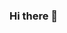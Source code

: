 ### Hi there 👋

<!--
**soumyaa99/soumyaa99** is a ✨ _special_ ✨ repository because its `README.md` (this file) appears on your GitHub profile.

Here are some ideas to get you started:

Hey everyone, this is Soumyaa. 
Though passionate about a lot of things, I despise phone calls a lot :/
